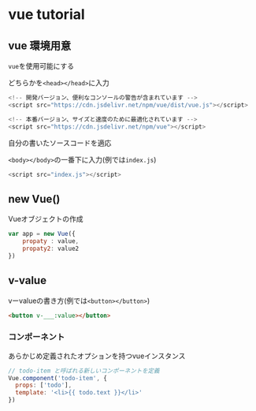 # vue tutorial

## vue 環境用意

`vue`を使用可能にする

どちらかを`<head></head>`に入力

```js
<!-- 開発バージョン、便利なコンソールの警告が含まれています -->
<script src="https://cdn.jsdelivr.net/npm/vue/dist/vue.js"></script>

<!-- 本番バージョン、サイズと速度のために最適化されています -->
<script src="https://cdn.jsdelivr.net/npm/vue"></script>
```

自分の書いたソースコードを適応

`<body></body>`の一番下に入力(例では`index.js`)

```js
<script src="index.js"></script>
```

## new Vue()

Vueオブジェクトの作成

```js
var app = new Vue({
	propaty : value,
	propaty2: value2
})
```

## v-value

vーvalueの書き方(例では`<button></button>`)

```html
<button v-___:value></button>
```

### コンポーネント

あらかじめ定義されたオプションを持つvueインスタンス

```js
// todo-item と呼ばれる新しいコンポーネントを定義
Vue.component('todo-item', {
  props: ['todo'],
  template: '<li>{{ todo.text }}</li>'
})
```